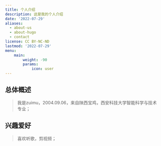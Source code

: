```yaml
---
title: 个人介绍
description: 这是我的个人介绍
date: '2022-07-29'
aliases:
  - about-us
  - about-hugo
  - contact
license: CC BY-NC-ND
lastmod: '2022-07-29'
menu:
    main: 
        weight: -90
        params:
            icon: user
---
```

## 总体概述
> 我是zuimu，2004.09.06，来自陕西宝鸡，西安科技大学智能科学与技术专业；

## 兴趣爱好
> 喜欢听歌，剪视频；
>


